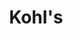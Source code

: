 ---
title: "Kohl's"
url: /vancouver/kohls-southeast-mill-plain-boulevard/
shop: department store
---